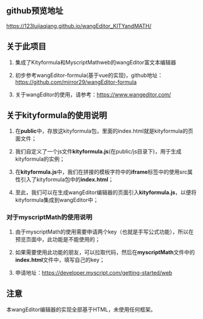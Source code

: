 ## github预览地址
https://123lujiaqiang.github.io/wangEditor_KITYandMATH/

## 关于此项目

1. 集成了Kityformula和MyscriptMathweb的wangEditor富文本编辑器

2. 初步参考wangEditor-formula(基于vue的实现)，github地址：https://github.com/mirror29/wangEditor-formula

3. 关于wangEditor的使用，请参考：https://www.wangeditor.com/

## 关于kityformula的使用说明

1. 在**public**中，存放这kityformula包，里面的index.html就是kityformula的页面文件；

2. 我们自定义了一个js文件**kityformula.js**(在public/js目录下)，用于生成kityformula的实例；

3. 在**kityformula.js**中，我们在拼接的模板字符中的**iframe**标签中的使用src属性引入了kityformula包中的**index.html**；

4. 至此，我们可以在生成wangEditor编辑器的页面引入**kityformula.js**，以便将kityformula集成到wangEditor中；

### 对于myscriptMath的使用说明

1. 由于myscriptMath的使用需要申请两个key（也就是手写公式功能），所以在预览页面中，此功能是不能使用的；

2. 如果需要使用此功能的朋友，可以拉取代码，然后在**myscriptMath**文件中的**index.html**文件中，填写自己的key；

3. 申请地址：https://developer.myscript.com/getting-started/web

## 注意

本wangEditor编辑器的实现全部基于HTML，未使用任何框架。